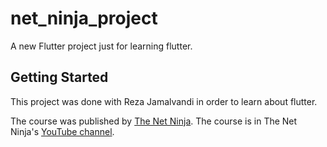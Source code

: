 # net_ninja_project

A new Flutter project just for learning flutter.

## Getting Started

This project was done with Reza Jamalvandi in order to learn about flutter. 

The course was published by [The Net Ninja](https://netninja.dev/). The course is in The Net Ninja's [YouTube channel](https://www.youtube.com/playlist?list=PL4cUxeGkcC9jLYyp2Aoh6hcWuxFDX6PBJ).
